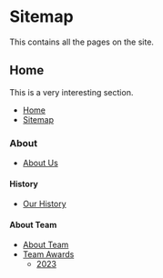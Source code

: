 # Sitemap

This contains all the pages on the site.

## Home

This is a very interesting section.

- [Home](/index.md)
- [Sitemap](/sitemap.md)

### About

- [About Us](/about.md)

#### History

- [Our History](/about_history.md)

#### About Team

- [About Team](/about_team.md)
- [Team Awards](/about_team_awards.md)
    - [2023](/about_team_awards_2023.md)
